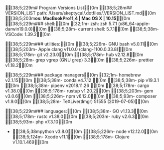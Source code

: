 [38;5;229m# Program Versions List[0m
[38;5;28m## VERSION_LIST path: /Users/skeptycal/.dotfiles/.VERSION_LIST.md[0m
[38;5;203m**os: MacBookPro11,4 | Mac OS X | 10.15**[0m
[38;5;229m### shell:[0m
[32;1m- zsh:            zsh 5.7.1 (x86_64-apple-darwin19.0.0)[0m
[38;5;28m- current shell:  5.7.1[0m
[38;5;38m- VSCode:         1.39.2[0m

[38;5;229m### utilities:[0m
[38;5;226m- GNU bash        v5.0.11[0m
[38;5;203m- Apple clang     v11.0.0 (clang-1100.0.33.8)[0m
[38;5;178m- git             v2.23.0[0m
[38;5;178m- hub             v2.12.8[0m
[38;5;28m- grep            vgrep (GNU grep) 3.3[0m
[38;5;226m- prettier        v1.18.2[0m

[38;5;229m### package managers[0m
[32;1m- homebrew        v2.1.15[0m
[38;5;38m- conda           v4.7.12 [0m
[38;5;38m- pip             v19.3.1 [0m
[38;5;38m- pipenv          v2018.11.26 [0m
[38;5;178m- cargo           v1.38.0[0m
[38;5;178m- rustup          v1.20.2[0m
[38;5;203m- gem             v3.0.6[0m
[38;5;226m- npm             v6.12.0[0m
[38;5;93m- composer        v1.9.0[0m
[38;5;28m- TeXLive(tlmgr)  51555 (2019-07-05)[0m

[38;5;229m### languages:[0m
[38;5;38m- GO              v1.13.3[0m
[38;5;178m- rustc           v1.38.0[0m
[38;5;203m- ruby            v2.6.3[0m
[38;5;93m- php             v7.3.10[0m
- [38;5;38mpython          v3.8.0[0m
[38;5;226m- node            v12.12.0[0m
[38;5;124m- Xcode           v11.1[0m
[38;5;178m- Clojure         v1.10.1.469[0m

